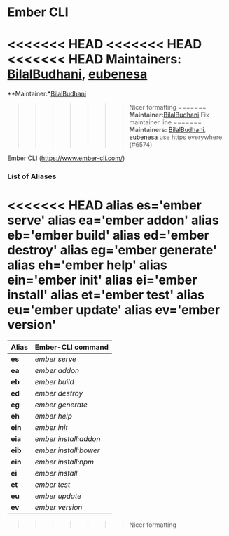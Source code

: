 # Ember CLI

<<<<<<< HEAD
<<<<<<< HEAD
<<<<<<< HEAD
**Maintainers:** [BilalBudhani](http://www.github.com/BilalBudhani), [eubenesa](http://www.github.com/eubenesa)
=======
**Maintainer:*[BilalBudhani](http://www.github.com/BilalBudhani)
>>>>>>> Nicer formatting
=======
**Maintainer:**[BilalBudhani](http://www.github.com/BilalBudhani)
>>>>>>> Fix maintainer line
=======
**Maintainers:** [BilalBudhani](https://github.com/BilalBudhani), [eubenesa](https://github.com/eubenesa)
>>>>>>> use https everywhere (#6574)

Ember CLI (https://www.ember-cli.com/)

### List of Aliases

<<<<<<< HEAD
    alias es='ember serve'
    alias ea='ember addon'
    alias eb='ember build'
    alias ed='ember destroy'
    alias eg='ember generate'
    alias eh='ember help'
    alias ein='ember init'
    alias ei='ember install'
    alias et='ember test'
    alias eu='ember update'
    alias ev='ember version'
=======
Alias | Ember-CLI command
----- | -----------------
**es** | *ember serve*
**ea** | *ember addon*
**eb** | *ember build*
**ed** | *ember destroy*
**eg** | *ember generate*
**eh** | *ember help*
**ein** | *ember init*
**eia** | *ember install:addon*
**eib** | *ember install:bower*
**ein** | *ember install:npm*
**ei** | *ember install*
**et** | *ember test*
**eu** | *ember update*
**ev** | *ember version*
>>>>>>> Nicer formatting
